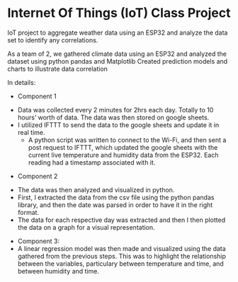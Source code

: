 # Internet Of Things (IoT) Class Project
IoT project to aggregate weather data using an ESP32 and analyze the data set to identify any correlations.



As a team of 2, we gathered climate data using an ESP32 and analyzed the dataset using python pandas and Matplotlib
Created prediction models and charts to illustrate data correlation

In details:

* Component 1
- Data was collected every 2 minutes for 2hrs each day. Totally to 10 hours’ worth of data. The data was then stored on google sheets.
- I utilized IFTTT to send the data to the google sheets and update it in real time.
  - A python script was written to connect to the Wi-Fi, and then sent a post request to IFTTT, which updated the google sheets with the current live temperature and humidity data from the ESP32. Each reading had a timestamp associated with it.
 
 * Component 2
 - The data was then analyzed and visualized in python. 
  - First, I extracted the data from the csv file using the python pandas library, and then the date was parsed in order to have it in the right format.
  - The data for each respective day was extracted and then I then plotted the data on a graph for a visual representation.
 
 * Component 3:
 * A linear regression model was then made and visualized using the data gathered from the previous steps. This was to highlight the relationship between the variables, particulary between temperature and time, and between humidity and time.
 
